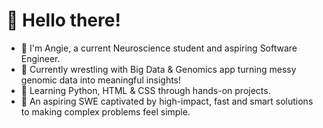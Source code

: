 # 👋 Hello there!
- 🧠 I'm Angie, a current Neuroscience student and aspiring Software Engineer.
- 🧬 Currently wrestling with Big Data & Genomics app turning messy genomic data into meaningful
     insights!
- 🐍 Learning Python, HTML & CSS through hands-on projects.
- 🚀 An aspiring SWE captivated by high-impact, fast and smart solutions to making complex problems feel         simple.
